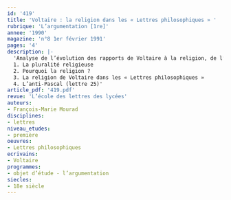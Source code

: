 ```yaml
---
id: '419'
title: 'Voltaire : la religion dans les « Lettres philosophiques » '
rubrique: 'L’argumentation [1re]'
annee: '1990'
magazine: 'n°8 1er février 1991'
pages: '4'
description: |-
  'Analyse de l’évolution des rapports de Voltaire à la religion, de l’antijansénisme initial au théisme militant des dernières années…
  1. La pluralité religieuse
  2. Pourquoi la religion ?
  3. La religion de Voltaire dans les « Lettres philosophiques »
  4. L’anti-Pascal (lettre 25)'
article_pdf: '419.pdf'
revue: 'L’école des lettres des lycées'
auteurs:
- François-Marie Mourad
disciplines:
- lettres
niveau_etudes:
- première
oeuvres:
- Lettres philosophiques
ecrivains:
- Voltaire
programmes:
- objet d’étude - l’argumentation
siecles:
- 18e siècle
---
```

